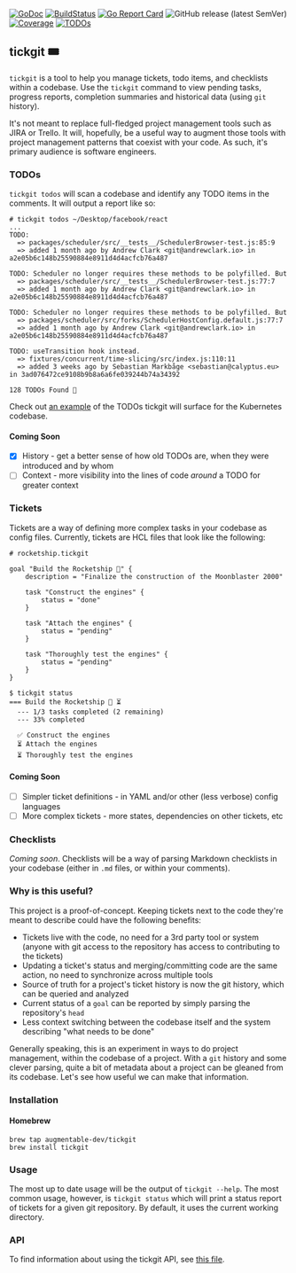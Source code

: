 [![GoDoc](https://godoc.org/github.com/augmentable-dev/tickgit?status.svg)](https://godoc.org/github.com/augmentable-dev/tickgit)
[![BuildStatus](https://github.com/augmentable-dev/tickgit/workflows/tests/badge.svg)](https://github.com/augmentable-dev/tickgit/actions?workflow=tests)
[![Go Report Card](https://goreportcard.com/badge/github.com/augmentable-dev/tickgit)](https://goreportcard.com/report/github.com/augmentable-dev/tickgit)
![GitHub release (latest SemVer)](https://img.shields.io/github/v/release/augmentable-dev/tickgit)
[![Coverage](http://gocover.io/_badge/github.com/augmentable-dev/tickgit)](http://gocover.io/github.com/augmentable-dev/tickgit)
[![TODOs](https://img.shields.io/endpoint?url=https%3A%2F%2Ftodos.tickgit.com%2Fbadge%3Frepo%3Dhttps%3A%2F%2Fgithub.com%2Faugmentable-dev%2Ftickgit)](https://todos.tickgit.com/browse?repo=https://github.com/augmentable-dev/tickgit)

## tickgit 🎟️

`tickgit` is a tool to help you manage tickets, todo items, and checklists within a codebase. Use the `tickgit` command to view pending tasks, progress reports, completion summaries and historical data (using `git` history).

It's not meant to replace full-fledged project management tools such as JIRA or Trello. It will, hopefully, be a useful way to augment those tools with project management patterns that coexist with your code. As such, it's primary audience is software engineers.

### TODOs

`tickgit todos` will scan a codebase and identify any TODO items in the comments. It will output a report like so:

```
# tickgit todos ~/Desktop/facebook/react
...
TODO:
  => packages/scheduler/src/__tests__/SchedulerBrowser-test.js:85:9
  => added 1 month ago by Andrew Clark <git@andrewclark.io> in a2e05b6c148b25590884e8911d4d4acfcb76a487

TODO: Scheduler no longer requires these methods to be polyfilled. But
  => packages/scheduler/src/__tests__/SchedulerBrowser-test.js:77:7
  => added 1 month ago by Andrew Clark <git@andrewclark.io> in a2e05b6c148b25590884e8911d4d4acfcb76a487

TODO: Scheduler no longer requires these methods to be polyfilled. But
  => packages/scheduler/src/forks/SchedulerHostConfig.default.js:77:7
  => added 1 month ago by Andrew Clark <git@andrewclark.io> in a2e05b6c148b25590884e8911d4d4acfcb76a487

TODO: useTransition hook instead.
  => fixtures/concurrent/time-slicing/src/index.js:110:11
  => added 3 weeks ago by Sebastian Markbåge <sebastian@calyptus.eu> in 3ad076472ce9108b9b8a6a6fe039244b74a34392

128 TODOs Found 📝
```

Check out [an example](https://todos.tickg.it/?repo=https://github.com/kubernetes/kubernetes) of the TODOs tickgit will surface for the Kubernetes codebase.

#### Coming Soon

- [x] History - get a better sense of how old TODOs are, when they were introduced and by whom
- [ ] Context - more visibility into the lines of code _around_ a TODO for greater context

### Tickets

Tickets are a way of defining more complex tasks in your codebase as config files. Currently, tickets are HCL files that look like the following:

```hcl
# rocketship.tickgit

goal "Build the Rocketship 🚀" {
    description = "Finalize the construction of the Moonblaster 2000"

    task "Construct the engines" {
        status = "done"
    }

    task "Attach the engines" {
        status = "pending"
    }

    task "Thoroughly test the engines" {
        status = "pending"
    }
}
```

```
$ tickgit status
=== Build the Rocketship 🚀 ⏳
  --- 1/3 tasks completed (2 remaining)
  --- 33% completed

  ✅ Construct the engines
  ⏳ Attach the engines
  ⏳ Thoroughly test the engines
```

#### Coming Soon

- [ ] Simpler ticket definitions - in YAML and/or other (less verbose) config languages
- [ ] More complex tickets - more states, dependencies on other tickets, etc

### Checklists

_Coming soon_. Checklists will be a way of parsing Markdown checklists in your codebase (either in `.md` files, or within your comments).


### Why is this useful?

This project is a proof-of-concept. Keeping tickets next to the code they're meant to describe could have the following benefits:

- Tickets live with the code, no need for a 3rd party tool or system (anyone with git access to the repository has access to contributing to the tickets)
- Updating a ticket's status and merging/committing code are the same action, no need to synchronize across multiple tools
- Source of truth for a project's ticket history is now the git history, which can be queried and analyzed
- Current status of a `goal` can be reported by simply parsing the repository's `head`
- Less context switching between the codebase itself and the system describing "what needs to be done"

Generally speaking, this is an experiment in ways to do project management, within the codebase of a project. With a `git` history and some clever parsing, quite a bit of metadata about a project can be gleaned from its codebase. Let's see how useful we can make that information.

### Installation

#### Homebrew

```
brew tap augmentable-dev/tickgit
brew install tickgit
```


### Usage

The most up to date usage will be the output of `tickgit --help`. The most common usage, however, is `tickgit status` which will print a status report of tickets for a given git repository. By default, it uses the current working directory.

### API

To find information about using the tickgit API, see [this file](https://github.com/augmentable-dev/tickgit/blob/master/docs/API.md).
